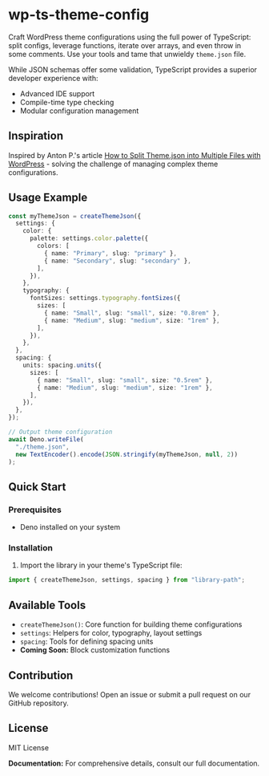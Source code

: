 # wp-ts-theme-config

Craft WordPress theme configurations using the full power of TypeScript: split
configs, leverage functions, iterate over arrays, and even throw in some
comments. Use your tools and tame that unwieldy `theme.json` file.

While JSON schemas offer some validation, TypeScript provides a superior
developer experience with:

- Advanced IDE support
- Compile-time type checking
- Modular configuration management

## Inspiration

Inspired by Anton P.'s article [How to Split Theme.json into Multiple Files with WordPress](https://fullstackdigital.io/blog/split-theme-json-into-multiple-files-with-wordpress) - solving the challenge of managing complex theme configurations.

## Usage Example

```typescript
const myThemeJson = createThemeJson({
  settings: {
    color: {
      palette: settings.color.palette({
        colors: [
          { name: "Primary", slug: "primary" },
          { name: "Secondary", slug: "secondary" },
        ],
      }),
    },
    typography: {
      fontSizes: settings.typography.fontSizes({
        sizes: [
          { name: "Small", slug: "small", size: "0.8rem" },
          { name: "Medium", slug: "medium", size: "1rem" },
        ],
      }),
    },
  },
  spacing: {
    units: spacing.units({
      sizes: [
        { name: "Small", slug: "small", size: "0.5rem" },
        { name: "Medium", slug: "medium", size: "1rem" },
      ],
    }),
  },
});

// Output theme configuration
await Deno.writeFile(
  "./theme.json", 
  new TextEncoder().encode(JSON.stringify(myThemeJson, null, 2))
);
```

## Quick Start

### Prerequisites

- Deno installed on your system

### Installation

1. Import the library in your theme's TypeScript file:

```typescript
import { createThemeJson, settings, spacing } from "library-path";
```

## Available Tools

- `createThemeJson()`: Core function for building theme configurations
- `settings`: Helpers for color, typography, layout settings
- `spacing`: Tools for defining spacing units
- **Coming Soon:** Block customization functions

## Contribution

We welcome contributions! Open an issue or submit a pull request on our GitHub repository.

## License

MIT License

**Documentation:** For comprehensive details, consult our full documentation.
